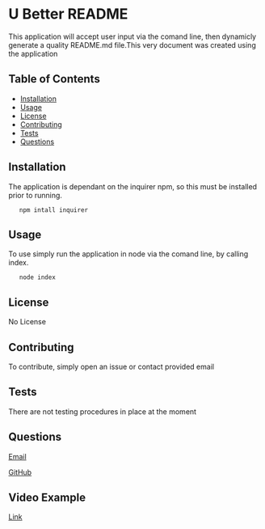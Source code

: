 
  # U Better README
  
  This application will accept user input via the comand line, then dynamicly generate a quality README.md file.This very document was created using the application
  
  ## Table of Contents
  * [Installation](#installation)
  * [Usage](#usage)
  * [License](#license)
  * [Contributing](#Contributing)
  * [Tests](#Tests)
  * [Questions](#Questions)
  
  ## Installation
  The application is dependant on the inquirer npm, so this must be installed prior to running.
  
       
       npm intall inquirer

       
    
  ## Usage
  To use simply run the application in node via the comand line, by calling index.
  
       
       node index

       
    
  ## License
  No License
  ## Contributing
  To contribute, simply open an issue or contact provided email
  ## Tests
  There are not testing procedures in place at the moment
  ## Questions
  [Email](mailto:emailcodydiab@gmail.com)

  [GitHub](https://github.com/CodyDiab)

  ## Video Example 
 [Link](https://drive.google.com/file/d/1BflcPraoaxAe4jGgskQ3QyZJ1LCiYRMZ/view)